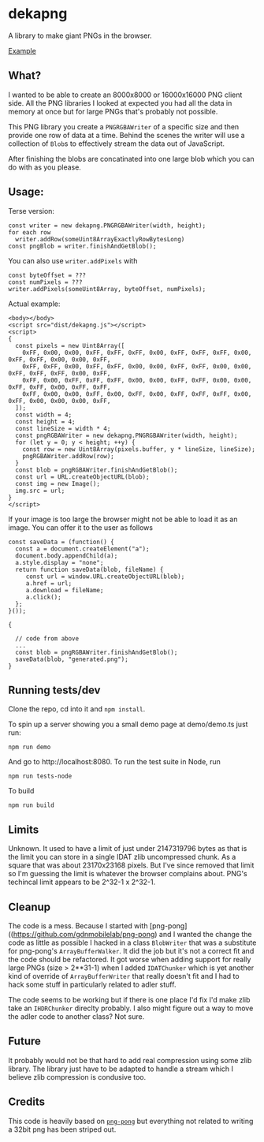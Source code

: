 # dekapng

A library to make giant PNGs in the browser.

[Example](https://greggman.github.io/dekapng/)

## What?

I wanted to be able to create an 8000x8000 or 16000x16000 PNG client side.
All the PNG libraries I looked at expected you had all the data in memory at once
but for large PNGs that's probably not possible.

This PNG library you create a `PNGRGBAWriter` of a specific size and then
provide one row of data at a time. Behind the scenes the writer will use
a collection of `Blob`s to effectively stream the data out of JavaScript.

After finishing the blobs are concatinated into one large blob which you can
do with as you please.

## Usage:

Terse version:

    const writer = new dekapng.PNGRGBAWriter(width, height);
    for each row
      writer.addRow(someUint8ArrayExactlyRowBytesLong)
    const pngBlob = writer.finishAndGetBlob();

You can also use `writer.addPixels` with

    const byteOffset = ???
    const numPixels = ???
    writer.addPixels(someUint8Array, byteOffset, numPixels);

Actual example:

```
<body></body>
<script src="dist/dekapng.js"></script>
<script>
{
  const pixels = new Uint8Array([
    0xFF, 0x00, 0x00, 0xFF, 0xFF, 0xFF, 0x00, 0xFF, 0xFF, 0xFF, 0x00, 0xFF, 0xFF, 0x00, 0x00, 0xFF,
    0xFF, 0xFF, 0x00, 0xFF, 0xFF, 0x00, 0x00, 0xFF, 0xFF, 0x00, 0x00, 0xFF, 0xFF, 0xFF, 0x00, 0xFF,
    0xFF, 0x00, 0xFF, 0xFF, 0xFF, 0x00, 0x00, 0xFF, 0xFF, 0x00, 0x00, 0xFF, 0xFF, 0x00, 0xFF, 0xFF,
    0xFF, 0x00, 0x00, 0xFF, 0x00, 0xFF, 0x00, 0xFF, 0xFF, 0xFF, 0x00, 0xFF, 0x00, 0x00, 0x00, 0xFF,
  ]);
  const width = 4;
  const height = 4;
  const lineSize = width * 4;
  const pngRGBAWriter = new dekapng.PNGRGBAWriter(width, height);
  for (let y = 0; y < height; ++y) {
    const row = new Uint8Array(pixels.buffer, y * lineSize, lineSize);
    pngRGBAWriter.addRow(row);
  }
  const blob = pngRGBAWriter.finishAndGetBlob();
  const url = URL.createObjectURL(blob);
  const img = new Image();
  img.src = url;
}
</script>
```

If your image is too large the browser might not be able to load it as an image. You can offer it
to the user as follows

```
const saveData = (function() {
  const a = document.createElement("a");
  document.body.appendChild(a);
  a.style.display = "none";
  return function saveData(blob, fileName) {
     const url = window.URL.createObjectURL(blob);
     a.href = url;
     a.download = fileName;
     a.click();
  };
}());

{

  // code from above
  ...
  const blob = pngRGBAWriter.finishAndGetBlob();
  saveData(blob, "generated.png");
}
```

## Running tests/dev

Clone the repo, cd into it and `npm install`.

To spin up a server showing you a small demo page at demo/demo.ts just run:

    npm run demo

And go to http://localhost:8080. To run the test suite in Node, run

    npm run tests-node

To build

    npm run build

## Limits

Unknown. It used to have a limit of just under 2147319796 bytes
as that is the limit you can store in a single IDAT zlib uncompressed
chunk. As a square that was about 23170x23168 pixels. But I've since
removed that limit so I'm guessing the limit is whatever the browser
complains about. PNG's techincal limit appears to be 2^32-1 x 2^32-1.

## Cleanup

The code is a mess. Because I started with [png-pong]((https://github.com/gdnmobilelab/png-pong)
and I wanted the change the code as little as possible I hacked in a class
`BlobWriter` that was a substitute for png-pong's `ArrayBufferWalker`.
It did the job but it's not a correct fit and the code should be refactored.
It got worse when adding support for really large PNGs (size > 2**31-1)
when I added `IDATChunker` which is yet another kind of override of `ArrayBufferWriter`
that really doesn't fit and I had to hack some stuff in particularly related
to adler stuff.

The code seems to be working but if there is one place I'd fix I'd make zlib take
an `IHDRChunker` direclty probably. I also might figure out a way to move
the adler code to another class? Not sure.

## Future

It probably would not be that hard to add real compression using some zlib
library. The library just have to be adapted to handle a stream
which I believe zlib compression is condusive too.

## Credits

This code is heavily based on [`png-pong`](https://github.com/gdnmobilelab/png-pong)
but everything not related to writing a 32bit png has been striped out.


